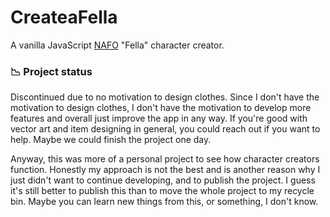 # CreateaFella
A vanilla JavaScript [NAFO](https://en.wikipedia.org/wiki/NAFO_(group)) "Fella" character creator.

### 📉 Project status

Discontinued due to no motivation to design clothes. Since I don't have the motivation to design clothes, I don't have the motivation to develop more features and overall just improve the app in any way. If you're good with vector art and item designing in general, you could reach out if you want to help. Maybe we could finish the project one day. 

Anyway, this was more of a personal project to see how character creators function. Honestly my approach is not the best and is another reason why I just didn't want to continue developing, and to publish the project. I guess it's still better to publish this than to move the whole project to my recycle bin. Maybe you can learn new things from this, or something, I don't know.
